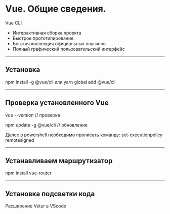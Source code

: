 # Vue. Общие сведения.

Vue CLI
- Интерактивная сборка проекта
- Быстрое прототипирование
- Богатая коллекция официальных плагинов
- Полный графический пользовательский интерфейс
***
## Установка
npm install -g @vue/cli
или
yarn global add @vue/cli
***
## Проверка установленного Vue
vue --version // проверка

npm update -g @vue/cli // обновление

Далее в powershell необходимо прописать команду:
set-executionpolicy remotesigned
***
## Устанавливаем маршрутизатор
npm install vue-router
***
## Установка подсветки кода
Расширение Vetur в VScode

